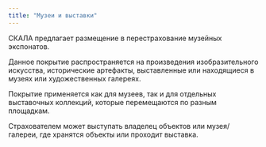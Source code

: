 ```yaml
---
title: "Музеи и выставки"
---
```

СКАЛА предлагает размещение в перестрахование музейных экспонатов.

Данное покрытие распространяется на произведения изобразительного искусства, исторические артефакты, выставленные или находящиеся в музеях или художественных галереях. 

Покрытие применяется как для музеев, так и для отдельных выставочных коллекций, которые перемещаются по разным площадкам.

Страхователем может выступать владелец объектов или музея/галереи, где хранятся объекты или проходит выставка.
